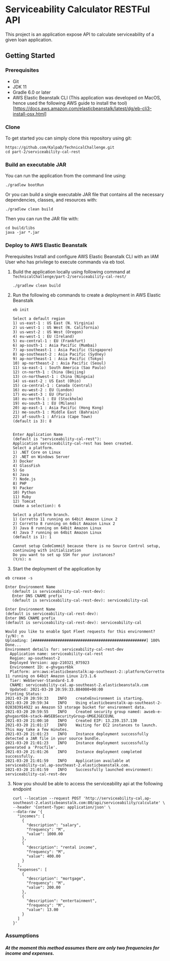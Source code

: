 # Serviceability Calculator RESTFul API

This project is an application expose API to calculate serviceability of a given loan application.

## Getting Started

### Prerequisites
* Git
* JDK 11
* Gradle 6.0 or later
* AWS Elastic Beanstalk CLI (This application was developed on MacOS, hence used the following AWS guide to install the tool)
  [https://docs.aws.amazon.com/elasticbeanstalk/latest/dg/eb-cli3-install-osx.html]

### Clone
To get started you can simply clone this repository using git:
```
https://github.com/KalpaD/TechnicalChallenge.git
cd part-2/serviceability-cal-rest
```

### Build an executable JAR
You can run the application from the command line using:
```
./gradlew bootRun
```
Or you can build a single executable JAR file that contains all the necessary dependencies, classes, and resources with:
```
./gradlew clean build
```
Then you can run the JAR file with:
```
cd build/libs
java -jar *.jar
```

### Deploy to AWS Elastic Beanstalk

Prerequisites
Install and configure AWS Elastic Beanstalk CLI with an IAM User who has privilege to 
execute commands via eb tool.

1. Build the application locally using following command at `TechnicalChallenge/part-2/serviceability-cal-rest/`
    ```
    ./gradlew clean build
    ```    
2. Run the following eb commands to create a deployment in AWS Elastic Beanstalk
    ```
   eb init
   
   Select a default region
   1) us-east-1 : US East (N. Virginia)
   2) us-west-1 : US West (N. California)
   3) us-west-2 : US West (Oregon)
   4) eu-west-1 : EU (Ireland)
   5) eu-central-1 : EU (Frankfurt)
   6) ap-south-1 : Asia Pacific (Mumbai)
   7) ap-southeast-1 : Asia Pacific (Singapore)
   8) ap-southeast-2 : Asia Pacific (Sydney)
   9) ap-northeast-1 : Asia Pacific (Tokyo)
   10) ap-northeast-2 : Asia Pacific (Seoul)
   11) sa-east-1 : South America (Sao Paulo)
   12) cn-north-1 : China (Beijing)
   13) cn-northwest-1 : China (Ningxia)
   14) us-east-2 : US East (Ohio)
   15) ca-central-1 : Canada (Central)
   16) eu-west-2 : EU (London)
   17) eu-west-3 : EU (Paris)
   18) eu-north-1 : EU (Stockholm)
   19) eu-south-1 : EU (Milano)
   20) ap-east-1 : Asia Pacific (Hong Kong)
   21) me-south-1 : Middle East (Bahrain)
   22) af-south-1 : Africa (Cape Town)
   (default is 3): 8
   
   
   Enter Application Name
   (default is "serviceability-cal-rest"):
   Application serviceability-cal-rest has been created.
   Select a platform.
   1) .NET Core on Linux
   2) .NET on Windows Server
   3) Docker
   4) GlassFish
   5) Go
   6) Java
   7) Node.js
   8) PHP
   9) Packer
   10) Python
   11) Ruby
   12) Tomcat
   (make a selection): 6
   
   Select a platform branch.
   1) Corretto 11 running on 64bit Amazon Linux 2
   2) Corretto 8 running on 64bit Amazon Linux 2
   3) Java 8 running on 64bit Amazon Linux
   4) Java 7 running on 64bit Amazon Linux
   (default is 1): 1
   
   Cannot setup CodeCommit because there is no Source Control setup, continuing with initialization
   Do you want to set up SSH for your instances?
   (Y/n): n
   ```
 3. Start the deployment of the application by 
   ```
   eb crease -s

   Enter Environment Name
      (default is serviceability-cal-rest-dev):
      Enter DNS CNAME prefix
      (default is serviceability-cal-rest-dev): serviceability-cal

   Enter Environment Name
   (default is serviceability-cal-rest-dev):
   Enter DNS CNAME prefix
   (default is serviceability-cal-rest-dev): serviceability-cal
   
   Would you like to enable Spot Fleet requests for this environment? (y/N): n
   Uploading: [##################################################] 100% Done...
   Environment details for: serviceability-cal-rest-dev
     Application name: serviceability-cal-rest
     Region: ap-southeast-2
     Deployed Version: app-210321_075923
     Environment ID: e-ghvgasr6bk
     Platform: arn:aws:elasticbeanstalk:ap-southeast-2::platform/Corretto 11 running on 64bit Amazon Linux 2/3.1.6
     Tier: WebServer-Standard-1.0
     CNAME: serviceability-cal.ap-southeast-2.elasticbeanstalk.com
     Updated: 2021-03-20 20:59:33.884000+00:00
   Printing Status:
   2021-03-20 20:59:33    INFO    createEnvironment is starting.
   2021-03-20 20:59:34    INFO    Using elasticbeanstalk-ap-southeast-2-028383914922 as Amazon S3 storage bucket for environment data.
   2021-03-20 20:59:55    INFO    Created security group named: awseb-e-ghvgasr6bk-stack-AWSEBSecurityGroup-UMGEJGECEUNL
   2021-03-20 21:00:10    INFO    Created EIP: 13.239.157.130
   2021-03-20 21:01:17    INFO    Waiting for EC2 instances to launch. This may take a few minutes.
   2021-03-20 21:01:23    INFO    Instance deployment successfully detected a JAR file in your source bundle.
   2021-03-20 21:01:23    INFO    Instance deployment successfully generated a 'Procfile'.
   2021-03-20 21:01:26    INFO    Instance deployment completed successfully.
   2021-03-20 21:01:59    INFO    Application available at serviceability-cal.ap-southeast-2.elasticbeanstalk.com.
   2021-03-20 21:01:59    INFO    Successfully launched environment: serviceability-cal-rest-dev
   ```
  
3. Now you should be able to access the serviceability api at the following endpoint
   ```
   curl --location --request POST 'http://serviceability-cal.ap-southeast-2.elasticbeanstalk.com:80/api/serviceability/calculate' \
   --header 'Content-Type: application/json' \
   --data-raw '{
     "incomes": [
       {
         "description": "salary",
         "frequency": "M",
         "value": 1000.00
       },
       {
         "description": "rental income",
         "frequency": "M",
         "value": 400.00
       }
     ],
     "expenses": [
       {
         "description": "mortgage",
         "frequency": "M",
         "value": 200.00
       },
       {
         "description": "entertainment",
         "frequency": "M",
         "value": 13.00
       }
     ]
   }'
   ```
   
### Assumptions

##### At the moment this method assumes there are only two frequencies for income and expenses.

